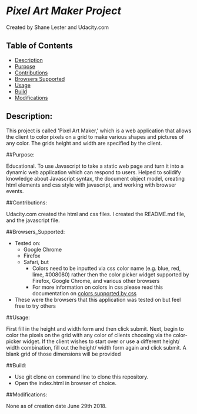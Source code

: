 # *Pixel Art Maker Project*

Created by Shane Lester and Udacity.com

## Table of Contents

- [Description](#description)
- [Purpose](#purpose)
- [Contributions](#contributions)
- [Browsers Supported](#browsers_supported)
- [Usage](#usage)
- [Build](#build)
- [Modifications](#modifications)

## Description: 
<p>This project is called 'Pixel Art Maker,'
which is a web application that allows the client to color pixels 
 on a grid to make various shapes and pictures of any color. 
 The grids height and width are specified by the client. </p>

##Purpose:     
<p>Educational. To use Javascript to take a static web page and turn it
into a dynamic web application which can respond to users. Helped to 
solidify knowledge about Javascript syntax, the document object model,
creating html elements and css style with javascript, and working with
browser events. </p>

##Contributions:
<p>Udacity.com created the html and css files. I created the README.md file, and the javascript file. </p>

##Browsers_Supported:
- Tested on:
	- Google Chrome 
	- Firefox
	- Safari, but
		- Colors need to be inputted via css color name (e.g. blue, red, lime, #008080) rather then the color picker widget supported by Firefox, Google Chrome, and various other browsers
		- For more information on colors in css please read this documentation on [colors supported by css](https://www.w3schools.com/cssref/css_colors.asp)	
- These were the browsers that this application was tested on but feel free to try others


##Usage:       
<p>First fill in the height and width form and then click submit. Next, begin to color the pixels on the grid with any color of clients choosing via the color-picker widget. If the client wishes to start over or use a different height/ width combination, fill out the 
height/ width form again and click submit. A blank grid of those dimensions will be provided </p>

##Build:
- Use git clone on command line to clone this repository.
- Open the index.html in browser of choice. 

##Modifications:
<p>None as of creation date June 29th 2018.</p>